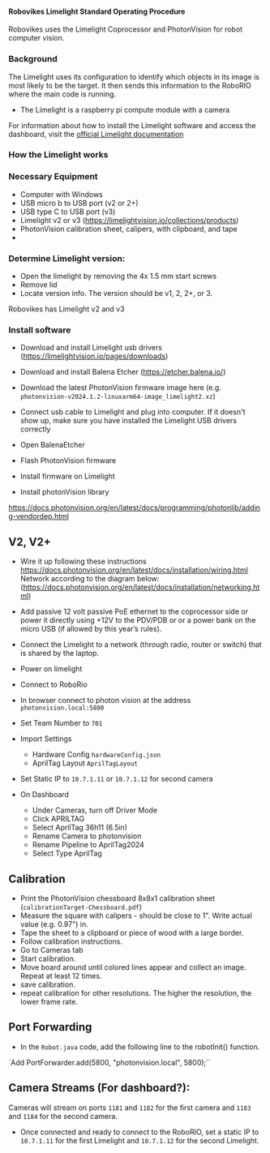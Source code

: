 #### Robovikes Limelight Standard Operating Procedure

Robovikes uses the Limelight Coprocessor and PhotonVision for robot computer vision.

### Background
The Limelight uses its configuration to identify which objects in its image is most likely to be the  target. It then sends this information to the RoboRIO where the main code is running.
- The Limelight is a raspberry pi compute module with a camera

For information about how to install the Limelight software and access the dashboard, visit the [official Limelight documentation](https://docs.Limelightvision.io/en/latest/)

### How the Limelight works



### Necessary Equipment

- Computer with Windows
- USB micro b  to USB port (v2 or 2+)
- USB type C to USB port (v3)
- Limelight v2 or v3 (https://limelightvision.io/collections/products)
- PhotonVision calibration sheet, calipers, with clipboard, and tape
-

### Determine Limelight version:

- Open the limelight by removing the 4x 1.5 mm start screws
- Remove lid
- Locate version info. The version should be v1, 2, 2+, or 3.

Robovikes has Limelight v2 and v3

### Install software

- Download and install Limelight usb drivers (https://limelightvision.io/pages/downloads)
- Download and install Balena Etcher (https://etcher.balena.io/)
- Download the latest PhotonVision firmware image here (e.g. `photonvision-v2024.1.2-linuxarm64-image_limelight2.xz`)
- Connect usb cable to Limelight and plug into computer. If it doesn't show up, make sure you have installed the Limelight USB drivers correctly
- Open BalenaEtcher
- Flash PhotonVision firmware
- Install firmware on Limelight 

- Install photonVision library

https://docs.photonvision.org/en/latest/docs/programming/photonlib/adding-vendordep.html

## V2, V2+

- Wire it up following these instructions https://docs.photonvision.org/en/latest/docs/installation/wiring.html
Network according to the diagram below: (https://docs.photonvision.org/en/latest/docs/installation/networking.html)
- Add passive 12 volt passive PoE ethernet to the coprocessor side or power it directly using +12V to the PDV/PDB or or a power bank on the micro USB (if allowed by this year’s rules).
- Connect the Limelight to a network (through radio, router or switch) that is shared by the laptop.
- Power on limelight
- Connect to RoboRio
- In browser connect to photon vision at the address `photonvision.local:5800`

- Set Team Number to `701`
- Import Settings
    - Hardware Config `hardwareConfig.json`
    - AprilTag Layout `AprilTagLayout`
- Set Static IP to `10.7.1.11` or `10.7.1.12` for second camera
- On Dashboard
    - Under Cameras, turn off Driver Mode
    - Click APRILTAG
    - Select AprilTag 36h11 (6.5in)
    - Rename Camera to photonvision
    - Rename Pipeline to AprilTag2024
    - Select Type AprilTag

 

## Calibration

- Print the PhotonVision chessboard 8x8x1 calibration sheet (`calibrationTarget-Chessboard.pdf`)
- Measure the square with calipers - should be close to 1". Write actual value (e.g. 0.97") in.
- Tape the sheet to a clipboard or piece of wood with a large border.
- Follow calibration instructions.
- Go to Cameras tab
- Start calibration.                              
- Move board around until colored lines appear and collect an image. Repeat at least 12 times.
- save calibration.
- repeat calibration for other resolutions. The higher the resolution, the lower frame rate.

## Port Forwarding

- In the `Robot.java` code, add the following line to the robotInit() function.

`Add PortForwarder.add(5800, "photonvision.local", 5800);``

## Camera Streams (For dashboard?):
Cameras will stream on ports `1181` and `1182` for the first camera and `1183` and `1184` for the second camera.

- Once connected and ready to connect to the RoboRIO, set a static IP to `10.7.1.11` for the first Limelight and `10.7.1.12` for the second Limelight.
